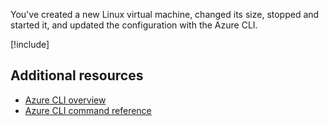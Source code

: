 You've created a new Linux virtual machine, changed its size, stopped and started it, and updated the configuration with the Azure CLI.

<!-- Cleanup sandbox -->
[!include[](../../../includes/azure-optional-exercise-subscription-cleanup.md)]

## Additional resources

- [Azure CLI overview](/cli/azure/)
- [Azure CLI command reference](/cli/azure/reference-index)